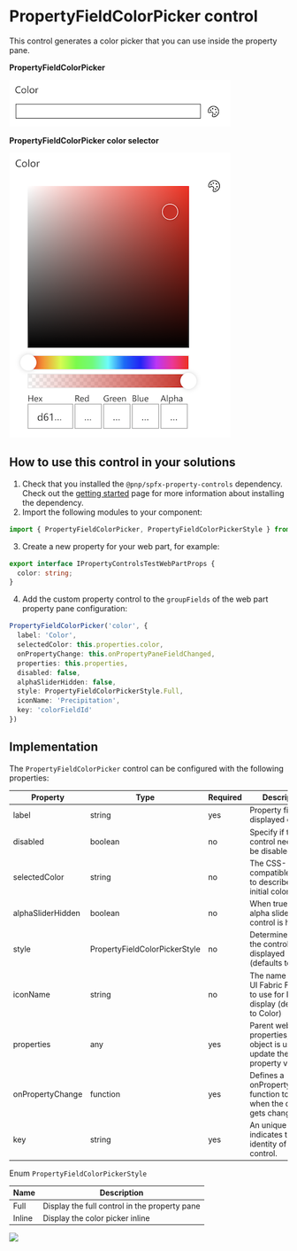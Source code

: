 # PropertyFieldColorPicker control

This control generates a color picker that you can use inside the property pane.

**PropertyFieldColorPicker**

![Color picker initial](../assets/colorpicker-initial.png)

**PropertyFieldColorPicker color selector**

![Color picker select color](../assets/colorpicker-selector.png)

## How to use this control in your solutions

1. Check that you installed the `@pnp/spfx-property-controls` dependency. Check out the [getting started](../getting-started) page for more information about installing the dependency.
2. Import the following modules to your component:

```TypeScript
import { PropertyFieldColorPicker, PropertyFieldColorPickerStyle } from '@pnp/spfx-property-controls/lib/PropertyFieldColorPicker';
```

3. Create a new property for your web part, for example:

```TypeScript
export interface IPropertyControlsTestWebPartProps {
  color: string;
}
```

4. Add the custom property control to the `groupFields` of the web part property pane configuration:

```TypeScript
PropertyFieldColorPicker('color', {
  label: 'Color',
  selectedColor: this.properties.color,
  onPropertyChange: this.onPropertyPaneFieldChanged,
  properties: this.properties,
  disabled: false,
  alphaSliderHidden: false,
  style: PropertyFieldColorPickerStyle.Full,
  iconName: 'Precipitation',
  key: 'colorFieldId'
})
```

## Implementation

The `PropertyFieldColorPicker` control can be configured with the following properties:

| Property | Type | Required | Description |
| ---- | ---- | ---- | ---- |
| label | string | yes | Property field label displayed on top. |
| disabled | boolean | no | Specify if the control needs to be disabled. |
| selectedColor | string | no | The CSS-compatible string to describe the initial color |
| alphaSliderHidden | boolean | no | When true, the alpha slider control is hidden |
| style | PropertyFieldColorPickerStyle | no | Determines how the control is displayed (defaults to inline) |
| iconName | string | no | The name of the UI Fabric Font Icon to use for Inline display (defaults to Color) |
| properties | any | yes | Parent web part properties, this object is use to update the property value.  |
| onPropertyChange | function | yes | Defines a onPropertyChange function to raise when the date gets changed. |
| key | string | yes | An unique key that indicates the identity of this control. |

Enum `PropertyFieldColorPickerStyle`

| Name | Description |
| ---- | ---- |
| Full | Display the full control in the property pane |
| Inline | Display the color picker inline |

![](https://telemetry.sharepointpnp.com/sp-dev-fx-property-controls/wiki/PropertyFieldColorPicker)
